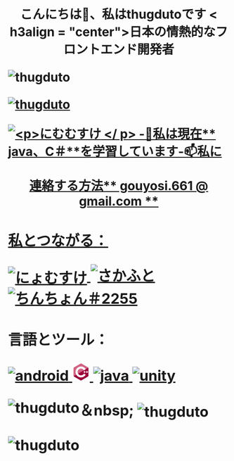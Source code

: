 <h1 align = "center">こんにちは👋、私はthugdutoです</ h1>
< h3align = "center">日本の情熱的なフロントエンド開発者</ h3>

<p align = "left"> <img src = " https://komarev.com/ghpvc/?username=thugduto&label=Profile%20views&color=0e75b6&style=flat "alt =" thugduto "/> </ p>

<p align =" left "> <a href =" https：/ /github.com/ryo-ma/github-profile-trophy "> <img src =" https://github-profile-trophy.vercel.app/?username=thugduto "alt =" thugduto "/> </ a > </ p>

<p align = "left"><ahref="https://twitter.com/にょむすけ"target="blank"> <img src = "https://img.shields.io / twitter / follow /にょむすけ？logo = twitter＆style = for-the-badge "alt ="

にむむすけ"/> </a> </ p> -🌱私は現在** java、C＃**を学習しています-📫私に

連絡する方法** gouyosi.661 @ gmail.com **

<h3 align = "left">私とつながる：</ h3>
<p align = "left">
<ahref="https://twitter.com/にょむすけ"target="blank"> <img align = "center" src = "https://raw.githubusercontent.com/rahuldkjain/github-profile-readme -generator / master / src / images / icons / Social / twitter.svg "alt ="にょむすけ "height =" 30 "width =" 40 "/> </a>
<a href =" https：// www .youtube.com / c /さかふと "target =" blank "> <img align =" center "src =" https://raw.githubusercontent.com/rahuldkjain/github-profile-readme-generator/master/src/ images / icons / Social / youtube.svg "alt ="さかふと "height =" 30 "width =" 40 "/> </a>
<a href =" https://discord.gg/ちんちょん＃2255 " target = "blank"> <img align = "center" src = "https：//raw.githubusercontent。com / rahuldkjain / github-profile-readme-generator / master / src / images / icons / Social / discord.svg "alt ="ちんちょん＃2255 "height =" 30 "width =" 40 "/> </a>
</ p>

<h3 align = "left">言語とツール：</ h3>
<p align = "left"> <a href="https://developer.android.com" target="_blank"> <img src = "https://raw.githubusercontent.com/devicons/devicon/master/ icons / android / android-original-wordmark.svg "alt =" android "width =" 40 "height =" 40 "/> </a> <a href =" https://www.w3schools.com/cpp/ "target =" _ blank "> <img src =" https://raw.githubusercontent.com/devicons/devicon/master/icons/cplusplus/cplusplus-original.svg "alt =" cplusplus "width =" 40 "height = "40" /> </a> <a href="https://www.java.com" target="_blank"> <img src = "https：//raw.githubusercontent。com / devicons / devicon / master / icons / java / java-original.svg "alt =" java "width =" 40 "height =" 40 "/> </a> <a href =" https：// unity。 com / "target =" _ blank "> <img src =" https://www.vectorlogo.zone/logos/unity3d/unity3d-icon.svg "alt =" unity "width =" 40 "height =" 40 "/ > </a> </ p>

<p> <img align = "left" src = "https://github-readme-stats.vercel.app/api/top-langs?username=thugduto&show_icons=true&locale=en&layout=compact" alt = "thugduto" /> </ p>

<p>＆nbsp; <img align = "center" src = "https://github-readme-stats.vercel.app/api?username=thugduto&show_icons=true&locale=en" alt = "thugduto" /> </ p>

<p> <img align = "center" src = "https://github-readme-streak-stats.herokuapp.com/?user=thugduto&" alt = "thugduto" /> </ p>

